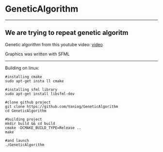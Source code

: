 # GeneticAlgorithm #
---
## We are trying to repeat genetic algoritm ##
  Genetic algorithm from this youtube video: [video](https://www.youtube.com/watch?v=SfEZSyvbj2w)
  
  Graphics was written with SFML
  
---
  Building on linux:
  
    #installing cmake
    sudo apt-get insta ll cmake

    #installing sfml library
    sudo apt-get install libsfml-dev
    
    #clone github project
    git clone https://github.com/Vaniog/GeneticAlgorithm
    cd GeneticAlgorithm
    
    #building project
    mkdir build && cd build
    cmake -DCMAKE_BUILD_TYPE=Release ..
    make
    
    #and launch
    ./GeneticAlgorithm